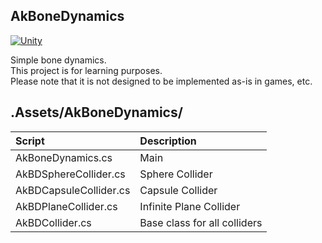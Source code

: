 ## AkBoneDynamics
[![Unity](https://img.shields.io/badge/-Unity-333333.svg?logo=unity&style=plastic)](https://unity3d.com)  

Simple bone dynamics.  
This project is for learning purposes.  
Please note that it is not designed to be implemented as-is in games, etc. 

## .Assets/AkBoneDynamics/
|Script|Description|
|:---|:---|
|AkBoneDynamics.cs|Main|
|AkBDSphereCollider.cs|Sphere Collider|
|AkBDCapsuleCollider.cs|Capsule Collider|
|AkBDPlaneCollider.cs|Infinite Plane Collider|
|AkBDCollider.cs|Base class for all colliders|
